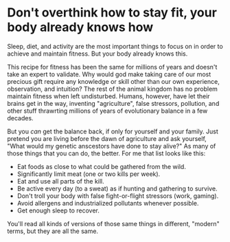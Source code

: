 # Don't overthink how to stay fit, your body already knows how

Sleep, diet, and activity are the most important things to focus on in order to achieve and maintain fitness. But your body already knows this.

This recipe for fitness has been the same for millions of years and doesn't take an expert to validate. Why would god make taking care of our most precious gift require any knowledge or skill other than our own experience, observation, and intuition? The rest of the animal kingdom has no problem maintain fitness when left undisturbed. Humans, however, have let their brains get in the way, inventing "agriculture", false stressors, pollution, and other stuff thrawrting millions of years of evolutionary balance in a few decades.

But you *can* get the balance back, if only for yourself and your family. Just pretend you are living before the dawn of agriculture and ask yourself, "What would my genetic anscestors have done to stay alive?" As many of those things that you can do, the better. For me that list looks like this:

* Eat foods as close to what could be gathered from the wild.
* Significantly limit meat (one or two kills per week).
* Eat and use all parts of the kill.
* Be active every day (to a sweat) as if hunting and gathering to survive.
* Don't troll your body with false fight-or-flight stressors (work, gaming).
* Avoid allergens and industrialized pollutants whenever possible.
* Get enough sleep to recover.

You'll read all kinds of versions of those same things in different, "modern" terms, but they are all the same.
